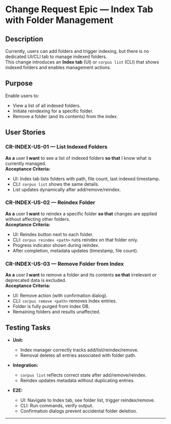 # Change Request Epic — Index Tab with Folder Management

## Description
Currently, users can add folders and trigger indexing, but there is no dedicated UI/CLI tab to manage indexed folders.  
This change introduces an **Index tab** (UI) or `corpus list` (CLI) that shows indexed folders and enables management actions.

## Purpose
Enable users to:  
- View a list of all indexed folders.  
- Initiate reindexing for a specific folder.  
- Remove a folder (and its contents) from the index.  

## User Stories

### CR-INDEX-US-01 — List Indexed Folders
**As a** user **I want** to see a list of indexed folders **so that** I know what is currently managed.  
**Acceptance Criteria:**  
- UI: Index tab lists folders with path, file count, last indexed timestamp.  
- CLI: `corpus list` shows the same details.  
- List updates dynamically after add/remove/reindex.

### CR-INDEX-US-02 — Reindex Folder
**As a** user **I want** to reindex a specific folder **so that** changes are applied without affecting other folders.  
**Acceptance Criteria:**  
- UI: Reindex button next to each folder.  
- CLI: `corpus reindex <path>` runs reindex on that folder only.  
- Progress indicator shown during reindex.  
- After completion, metadata updates (timestamp, file count).  

### CR-INDEX-US-03 — Remove Folder from Index
**As a** user **I want** to remove a folder and its contents **so that** irrelevant or deprecated data is excluded.  
**Acceptance Criteria:**  
- UI: Remove action (with confirmation dialog).  
- CLI: `corpus remove <path>` removes index entries.  
- Folder is fully purged from index DB.  
- Remaining folders and results unaffected.  

## Testing Tasks

- **Unit:**  
  - Index manager correctly tracks add/list/reindex/remove.  
  - Removal deletes all entries associated with folder path.  

- **Integration:**  
  - `corpus list` reflects correct state after add/remove/reindex.  
  - Reindex updates metadata without duplicating entries.  

- **E2E:**  
  - UI: Navigate to Index tab, see folder list, trigger reindex/remove.  
  - CLI: Run commands, verify output.  
  - Confirmation dialogs prevent accidental folder deletion.  

---
